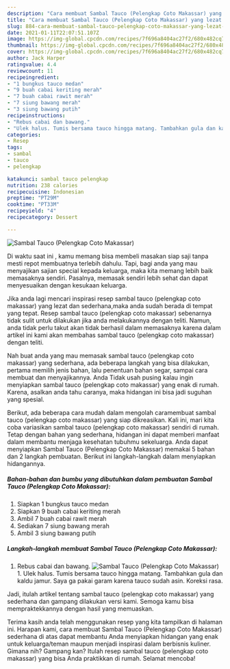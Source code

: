 ```yaml
---
description: "Cara membuat Sambal Tauco (Pelengkap Coto Makassar) yang lezat dan Mudah Dibuat"
title: "Cara membuat Sambal Tauco (Pelengkap Coto Makassar) yang lezat dan Mudah Dibuat"
slug: 884-cara-membuat-sambal-tauco-pelengkap-coto-makassar-yang-lezat-dan-mudah-dibuat
date: 2021-01-11T22:07:51.107Z
image: https://img-global.cpcdn.com/recipes/7f696a8404ac27f2/680x482cq70/sambal-tauco-pelengkap-coto-makassar-foto-resep-utama.jpg
thumbnail: https://img-global.cpcdn.com/recipes/7f696a8404ac27f2/680x482cq70/sambal-tauco-pelengkap-coto-makassar-foto-resep-utama.jpg
cover: https://img-global.cpcdn.com/recipes/7f696a8404ac27f2/680x482cq70/sambal-tauco-pelengkap-coto-makassar-foto-resep-utama.jpg
author: Jack Harper
ratingvalue: 4.4
reviewcount: 11
recipeingredient:
- "1 bungkus tauco medan"
- "9 buah cabai keriting merah"
- "7 buah cabai rawit merah"
- "7 siung bawang merah"
- "3 siung bawang putih"
recipeinstructions:
- "Rebus cabai dan bawang."
- "Ulek halus. Tumis bersama tauco hingga matang. Tambahkan gula dan kaldu jamur. Saya ga pakai garam karena tauco sudah asin. Koreksi rasa."
categories:
- Resep
tags:
- sambal
- tauco
- pelengkap

katakunci: sambal tauco pelengkap 
nutrition: 238 calories
recipecuisine: Indonesian
preptime: "PT29M"
cooktime: "PT33M"
recipeyield: "4"
recipecategory: Dessert

---
```



![Sambal Tauco (Pelengkap Coto Makassar)](https://img-global.cpcdn.com/recipes/7f696a8404ac27f2/680x482cq70/sambal-tauco-pelengkap-coto-makassar-foto-resep-utama.jpg)

Di waktu  saat ini , kamu memang bisa membeli masakan siap saji tanpa mesti repot membuatnya terlebih dahulu. Tapi, bagi anda yang mau menyajikan sajian special kepada keluarga, maka kita memang lebih baik memasaknya sendiri. Pasalnya, memasak sendiri lebih sehat dan dapat menyesuaikan dengan kesukaan keluarga.

Jika anda lagi mencari inspirasi resep sambal tauco (pelengkap coto makassar) yang lezat dan sederhana,maka anda sudah berada di tempat yang tepat. Resep sambal tauco (pelengkap coto makassar)  sebenarnya tidak sulit untuk dilakukan jika anda melakukannya dengan teliti. Namun, anda tidak perlu takut akan tidak berhasil dalam memasaknya 
karena dalam artikel ini kami akan membahas sambal tauco (pelengkap coto makassar) dengan teliti.  



Nah buat anda yang mau memasak sambal tauco (pelengkap coto makassar) yang sederhana, ada beberapa langkah yang bisa dilakukan, pertama memilih jenis bahan, lalu penentuan bahan segar, sampai cara membuat dan menyajikannya. Anda Tidak usah pusing kalau ingin menyiapkan sambal tauco (pelengkap coto makassar) yang enak di rumah. Karena, asalkan anda  tahu caranya, maka hidangan ini bisa jadi suguhan yang spesial.

Berikut, ada beberapa cara mudah dalam mengolah caramembuat sambal tauco (pelengkap coto makassar) yang siap dikreasikan. Kali ini, mari kita coba variasikan sambal tauco (pelengkap coto makassar) sendiri di rumah. Tetap dengan bahan yang sederhana, hidangan ini dapat memberi manfaat dalam membantu menjaga kesehatan tubuhmu sekeluarga. Anda dapat menyiapkan Sambal Tauco (Pelengkap Coto Makassar) memakai 5 bahan dan 2 langkah pembuatan. Berikut ini langkah-langkah dalam menyiapkan hidangannya.

<!--inarticleads1-->

##### Bahan-bahan dan bumbu yang dibutuhkan dalam pembuatan Sambal Tauco (Pelengkap Coto Makassar):

1. Siapkan 1 bungkus tauco medan
1. Siapkan 9 buah cabai keriting merah
1. Ambil 7 buah cabai rawit merah
1. Sediakan 7 siung bawang merah
1. Ambil 3 siung bawang putih




<!--inarticleads2-->

##### Langkah-langkah membuat Sambal Tauco (Pelengkap Coto Makassar):

1. Rebus cabai dan bawang.
<img src="https://img-global.cpcdn.com/steps/c66f9b1d1d3e85a1/160x128cq70/sambal-tauco-pelengkap-coto-makassar-langkah-memasak-1-foto.jpg" alt="Sambal Tauco (Pelengkap Coto Makassar)">1. Ulek halus. Tumis bersama tauco hingga matang. Tambahkan gula dan kaldu jamur. Saya ga pakai garam karena tauco sudah asin. Koreksi rasa.




Jadi, itulah artikel tentang  sambal tauco (pelengkap coto makassar)  yang sederhana dan gampang dilakukan versi kami. Semoga kamu bisa mempraktekkannya dengan hasil yang memuaskan. 

Terima kasih anda telah menggunakan resep yang kita tampilkan di halaman ini. Harapan kami, cara membuat  Sambal Tauco (Pelengkap Coto Makassar) sederhana di atas dapat membantu Anda menyiapkan hidangan yang enak untuk keluarga/teman maupun menjadi inspirasi dalam berbisnis kuliner. Gimana nih? Gampang kan? Itulah resep sambal tauco (pelengkap coto makassar) yang bisa Anda praktikkan di rumah. Selamat mencoba!

